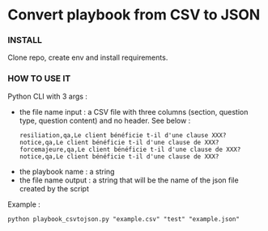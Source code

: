 Convert playbook from CSV to JSON
===

### INSTALL
Clone repo, create env and install requirements.
### HOW TO USE IT
Python CLI with 3 args :
* the file name input : a CSV file with three columns (section, question type, question content) and no header. See below :
    ```csv
    resiliation,qa,Le client bénéficie t-il d'une clause XXX?
    notice,qa,Le client bénéficie t-il d'une clause de XXX?
    forcemajeure,qa,Le client bénéficie t-il d'une clause de XXX?
    notice,qa,Le client bénéficie t-il d'une clause de XXX?
    ```
* the playbook name : a string
* the file name output : a string that will be the name of the json file created by the script

Example :
```shell
python playbook_csvtojson.py "example.csv" "test" "example.json"
```
